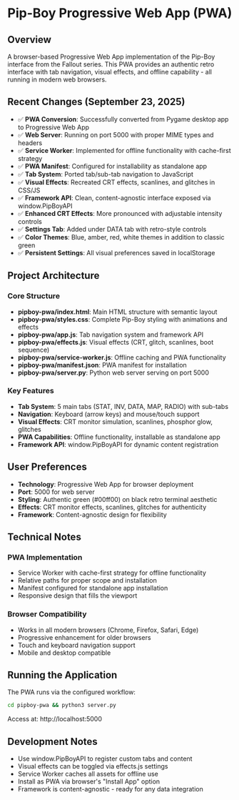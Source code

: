 # Pip-Boy Progressive Web App (PWA)

## Overview
A browser-based Progressive Web App implementation of the Pip-Boy interface from the Fallout series. This PWA provides an authentic retro interface with tab navigation, visual effects, and offline capability - all running in modern web browsers.

## Recent Changes (September 23, 2025)
- ✅ **PWA Conversion**: Successfully converted from Pygame desktop app to Progressive Web App
- ✅ **Web Server**: Running on port 5000 with proper MIME types and headers
- ✅ **Service Worker**: Implemented for offline functionality with cache-first strategy
- ✅ **PWA Manifest**: Configured for installability as standalone app
- ✅ **Tab System**: Ported tab/sub-tab navigation to JavaScript
- ✅ **Visual Effects**: Recreated CRT effects, scanlines, and glitches in CSS/JS
- ✅ **Framework API**: Clean, content-agnostic interface exposed via window.PipBoyAPI
- ✅ **Enhanced CRT Effects**: More pronounced with adjustable intensity controls
- ✅ **Settings Tab**: Added under DATA tab with retro-style controls
- ✅ **Color Themes**: Blue, amber, red, white themes in addition to classic green
- ✅ **Persistent Settings**: All visual preferences saved in localStorage

## Project Architecture

### Core Structure
- **pipboy-pwa/index.html**: Main HTML structure with semantic layout
- **pipboy-pwa/styles.css**: Complete Pip-Boy styling with animations and effects
- **pipboy-pwa/app.js**: Tab navigation system and framework API
- **pipboy-pwa/effects.js**: Visual effects (CRT, glitch, scanlines, boot sequence)
- **pipboy-pwa/service-worker.js**: Offline caching and PWA functionality
- **pipboy-pwa/manifest.json**: PWA manifest for installation
- **pipboy-pwa/server.py**: Python web server serving on port 5000

### Key Features
- **Tab System**: 5 main tabs (STAT, INV, DATA, MAP, RADIO) with sub-tabs
- **Navigation**: Keyboard (arrow keys) and mouse/touch support
- **Visual Effects**: CRT monitor simulation, scanlines, phosphor glow, glitches
- **PWA Capabilities**: Offline functionality, installable as standalone app
- **Framework API**: window.PipBoyAPI for dynamic content registration

## User Preferences
- **Technology**: Progressive Web App for browser deployment
- **Port**: 5000 for web server
- **Styling**: Authentic green (#00ff00) on black retro terminal aesthetic
- **Effects**: CRT monitor effects, scanlines, glitches for authenticity
- **Framework**: Content-agnostic design for flexibility

## Technical Notes

### PWA Implementation
- Service Worker with cache-first strategy for offline functionality
- Relative paths for proper scope and installation
- Manifest configured for standalone app installation
- Responsive design that fills the viewport

### Browser Compatibility
- Works in all modern browsers (Chrome, Firefox, Safari, Edge)
- Progressive enhancement for older browsers
- Touch and keyboard navigation support
- Mobile and desktop compatible

## Running the Application
The PWA runs via the configured workflow:
```bash
cd pipboy-pwa && python3 server.py
```
Access at: http://localhost:5000

## Development Notes
- Use window.PipBoyAPI to register custom tabs and content
- Visual effects can be toggled via effects.js settings
- Service Worker caches all assets for offline use
- Install as PWA via browser's "Install App" option
- Framework is content-agnostic - ready for any data integration